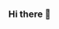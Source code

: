 ### Hi there 👋

<!--
**volodymyrholovetskyi/volodymyrholovetskyi** is a ✨ _special_ ✨ repository because its `README.md` (this file) appears on your GitHub profile.

Here are some ideas to get you started:

- 🔭 I have been creating Java projects for over a year
- 👯 I’m looking to collaborate on Java/Angular projects
- 💬 Ask me about everything
- 📫 How to reach me: volodymyrgolovetskyi1995@gmail.com
-->

